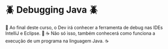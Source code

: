 # :beetle: Debugging Java :beetle:
:rocket: Ao final deste curso, o Dev irá conhecer a ferramenta de debug nas IDEs IntelliJ e Eclipse. :rocket:
:coffee: Não só isso, também conhecerá como funciona a execução de um programa na linguagem Java. :coffee:
